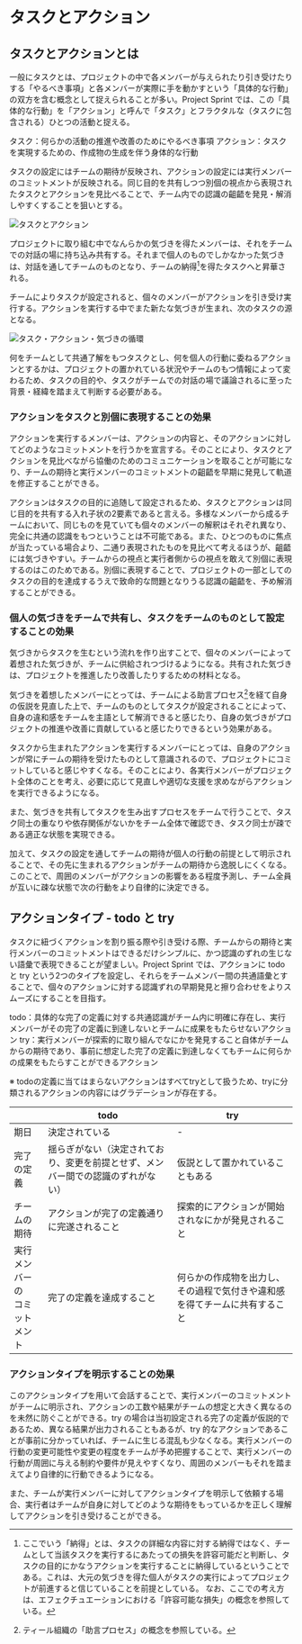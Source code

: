 # タスクとアクション

## タスクとアクションとは

一般にタスクとは、プロジェクトの中で各メンバーが与えられたり引き受けたりする「やるべき事項」と各メンバーが実際に手を動かすという「具体的な行動」の双方を含む概念として捉えられることが多い。Project Sprint では、この「具体的な行動」を「アクション」と呼んで「タスク」とフラクタルな（タスクに包含される）ひとつの活動と捉える。

タスク：何らかの活動の推進や改善のためにやるべき事項
アクション：タスクを実現するための、作成物の生成を伴う身体的な行動

タスクの設定にはチームの期待が反映され、アクションの設定には実行メンバーのコミットメントが反映される。同じ目的を共有しつつ別個の視点から表現されたタスクとアクションを見比べることで、チーム内での認識の齟齬を発見・解消しやすくすることを狙いとする。

![タスクとアクション](images/task_action_1.png)

プロジェクトに取り組む中でなんらかの気づきを得たメンバーは、それをチームでの対話の場に持ち込み共有する。それまで個人のものでしかなかった気づきは、対話を通してチームのものとなり、チームの納得[^1]を得たタスクへと昇華される。

チームによりタスクが設定されると、個々のメンバーがアクションを引き受け実行する。アクションを実行する中でまた新たな気づきが生まれ、次のタスクの源となる。

![タスク・アクション・気づきの循環](images/task_action_2.png)

何をチームとして共通了解をもつタスクとし、何を個人の行動に委ねるアクションとするかは、プロジェクトの置かれている状況やチームのもつ情報によって変わるため、タスクの目的や、タスクがチームでの対話の場で議論されるに至った背景・経緯を踏まえて判断する必要がある。

### アクションをタスクと別個に表現することの効果

アクションを実行するメンバーは、アクションの内容と、そのアクションに対してどのようなコミットメントを行うかを宣言する。そのことにより、タスクとアクションを見比べながら協働のためのコミュニケーションを取ることが可能になり、チームの期待と実行メンバーのコミットメントの齟齬を早期に発見して軌道を修正することができる。

アクションはタスクの目的に追随して設定されるため、タスクとアクションは同じ目的を共有する入れ子状の2要素であると言える。多様なメンバーから成るチームにおいて、同じものを見ていても個々のメンバーの解釈はそれぞれ異なり、完全に共通の認識をもつということは不可能である。また、ひとつのものに焦点が当たっている場合より、二通り表現されたものを見比べて考えるほうが、齟齬には気づきやすい。チームからの視点と実行者側からの視点を敢えて別個に表現するのはこのためである。別個に表現することで、プロジェクトの一部としてのタスクの目的を達成するうえで致命的な問題となりうる認識の齟齬を、予め解消することができる。

### 個人の気づきをチームで共有し、タスクをチームのものとして設定することの効果

気づきからタスクを生むという流れを作り出すことで、個々のメンバーによって着想された気づきが、チームに供給されつづけるようになる。共有された気づきは、プロジェクトを推進したり改善したりするための材料となる。

気づきを着想したメンバーにとっては、チームによる助言プロセス[^2]を経て自身の仮説を見直した上で、チームのものとしてタスクが設定されることによって、自身の違和感をチームを主語として解消できると感じたり、自身の気づきがプロジェクトの推進や改善に貢献していると感じたりできるという効果がある。

タスクから生まれたアクションを実行するメンバーにとっては、自身のアクションが常にチームの期待を受けたものとして意識されるので、プロジェクトにコミットしていると感じやすくなる。そのことにより、各実行メンバーがプロジェクト全体のことを考え、必要に応じて見直しや適切な支援を求めながらアクションを実行できるようになる。

また、気づきを共有してタスクを生み出すプロセスをチームで行うことで、タスク同士の重なりや依存関係がないかをチーム全体で確認でき、タスク同士が疎である適正な状態を実現できる。

加えて、タスクの設定を通してチームの期待が個人の行動の前提として明示されることで、その先に生まれるアクションがチームの期待から逸脱しにくくなる。このことで、周囲のメンバーがアクションの影響をある程度予測し、チーム全員が互いに疎な状態で次の行動をより自律的に決定できる。

## アクションタイプ - todo と try

タスクに紐づくアクションを割り振る際や引き受ける際、チームからの期待と実行メンバーのコミットメントはできるだけシンプルに、かつ認識のずれの生じない語彙で表現できることが望ましい。Project Sprint では、アクションに todo と try という2つのタイプを設定し、それらをチームメンバー間の共通語彙とすることで、個々のアクションに対する認識ずれの早期発見と擦り合わせをよりスムーズにすることを目指す。

todo：具体的な完了の定義に対する共通認識がチーム内に明確に存在し、実行メンバーがその完了の定義に到達しないとチームに成果をもたらせないアクション
try：実行メンバーが探索的に取り組んでなにかを発見すること自体がチームからの期待であり、事前に想定した完了の定義に到達しなくてもチームに何らかの成果をもたらすことができるアクション

※ todoの定義に当てはまらないアクションはすべてtryとして扱うため、tryに分類されるアクションの内容にはグラデーションが存在する。

|  | todo | try |
| ---- | ---- | ---- |
| 期日 | 決定されている | - |
| 完了の定義 | 揺らぎがない（決定されており、変更を前提とせず、メンバー間での認識のずれがない） | 仮説として置かれていることもある |
| チームの期待 | アクションが完了の定義通りに完遂されること | 探索的にアクションが開始されなにかが発見されること |
| 実行メンバーの<br>コミットメント | 完了の定義を達成すること | 何らかの作成物を出力し、その過程で気付きや違和感を得てチームに共有すること |

### アクションタイプを明示することの効果

このアクションタイプを用いて会話することで、実行メンバーのコミットメントがチームに明示され、アクションの工数や結果がチームの想定と大きく異なるのを未然に防ぐことができる。try の場合は当初設定される完了の定義が仮説的であるため、異なる結果が出力されることもあるが、try 的なアクションであることが事前に分かっていれば、チームに生じる混乱も少なくなる。実行メンバーの行動の変更可能性や変更の程度をチームが予め把握することで、実行メンバーの行動が周囲に与える制約や要件が見えやすくなり、周囲のメンバーもそれを踏まえてより自律的に行動できるようになる。

また、チームが実行メンバーに対してアクションタイプを明示して依頼する場合、実行者はチームが自身に対してどのような期待をもっているかを正しく理解してアクションを引き受けることができる。

[^1]: ここでいう「納得」とは、タスクの詳細な内容に対する納得ではなく、チームとして当該タスクを実行するにあたっての損失を許容可能だと判断し、タスクの目的にかなうアクションを実行することに納得しているということである。これは、大元の気づきを得た個人がタスクの実行によってプロジェクトが前進すると信じていることを前提としている。
なお、ここでの考え方は、エフェクチュエーションにおける「許容可能な損失」の概念を参照している。

[^2]: ティール組織の「助言プロセス」の概念を参照している。
